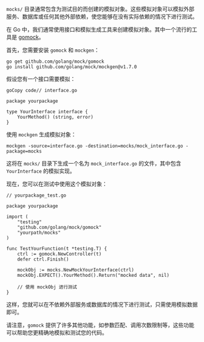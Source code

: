 `mocks/` 目录通常包含为测试目的而创建的模拟对象。这些模拟对象可以模拟外部服务、数据库或任何其他外部依赖，使您能够在没有实际依赖的情况下进行测试。

在 Go 中，我们通常使用接口和模拟生成工具来创建模拟对象。其中一个流行的工具是 [gomock](https://github.com/golang/mock)。

首先，您需要安装 `gomock` 和 `mockgen`：

```
go get github.com/golang/mock/gomock
go install github.com/golang/mock/mockgen@v1.7.0
```

假设您有一个接口需要模拟：

```
goCopy code// interface.go

package yourpackage

type YourInterface interface {
    YourMethod() (string, error)
}
```

使用 `mockgen` 生成模拟对象：

```
mockgen -source=interface.go -destination=mocks/mock_interface.go -package=mocks
```

这将在 `mocks/` 目录下生成一个名为 `mock_interface.go` 的文件，其中包含 `YourInterface` 的模拟实现。

现在，您可以在测试中使用这个模拟对象：

```
// yourpackage_test.go

package yourpackage

import (
    "testing"
    "github.com/golang/mock/gomock"
    "yourpath/mocks"
)

func TestYourFunction(t *testing.T) {
    ctrl := gomock.NewController(t)
    defer ctrl.Finish()

    mockObj := mocks.NewMockYourInterface(ctrl)
    mockObj.EXPECT().YourMethod().Return("mocked data", nil)

    // 使用 mockObj 进行测试
}
```

这样，您就可以在不依赖外部服务或数据库的情况下进行测试，只需使用模拟数据即可。

请注意，`gomock` 提供了许多其他功能，如参数匹配、调用次数限制等，这些功能可以帮助您更精确地模拟和测试您的代码。